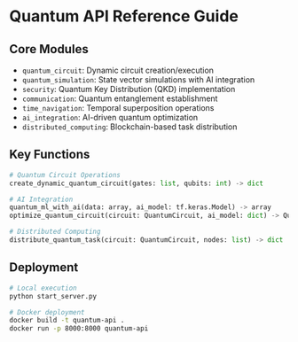 # Quantum API Reference Guide

## Core Modules
- `quantum_circuit`: Dynamic circuit creation/execution
- `quantum_simulation`: State vector simulations with AI integration
- `security`: Quantum Key Distribution (QKD) implementation
- `communication`: Quantum entanglement establishment
- `time_navigation`: Temporal superposition operations
- `ai_integration`: AI-driven quantum optimization
- `distributed_computing`: Blockchain-based task distribution

## Key Functions
```python
# Quantum Circuit Operations
create_dynamic_quantum_circuit(gates: list, qubits: int) -> dict

# AI Integration
quantum_ml_with_ai(data: array, ai_model: tf.keras.Model) -> array
optimize_quantum_circuit(circuit: QuantumCircuit, ai_model: dict) -> QuantumCircuit

# Distributed Computing
distribute_quantum_task(circuit: QuantumCircuit, nodes: list) -> dict
```

## Deployment
```bash
# Local execution
python start_server.py

# Docker deployment
docker build -t quantum-api . 
docker run -p 8000:8000 quantum-api
